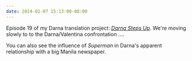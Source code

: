 ```yaml
---
date: 2024-02-07 15:13:00-08:00
---
```


Episode 19 of my Darna translation project: [*Darna Steps Up*](https://multoghost.wordpress.com/2024/02/07/1950s-darna-darna-steps-up/). We're moving slowly to to the Darna/Valentina confrontation .... 

You can also see the influence of *Superman* in Darna's apparent relationship with a big Manila newspaper.
